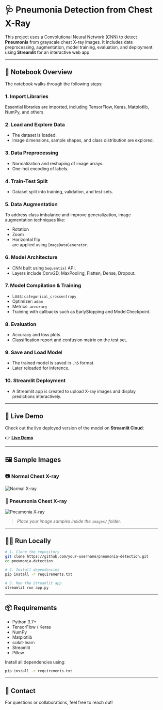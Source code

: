 # 🩺 Pneumonia Detection from Chest X-Ray

This project uses a Convolutional Neural Network (CNN) to detect **Pneumonia** from grayscale chest X-ray images. It includes data preprocessing, augmentation, model training, evaluation, and deployment using **Streamlit** for an interactive web app.

---

## 📘 Notebook Overview

The notebook walks through the following steps:

### 1. **Import Libraries**
Essential libraries are imported, including TensorFlow, Keras, Matplotlib, NumPy, and others.

### 2. **Load and Explore Data**
- The dataset is loaded.
- Image dimensions, sample shapes, and class distribution are explored.

### 3. **Data Preprocessing**
- Normalization and reshaping of image arrays.
- One-hot encoding of labels.

### 4. **Train-Test Split**
- Dataset split into training, validation, and test sets.

### 5. **Data Augmentation**
To address class imbalance and improve generalization, image augmentation techniques like:
- Rotation
- Zoom
- Horizontal flip  
are applied using `ImageDataGenerator`.

### 6. **Model Architecture**
- CNN built using `Sequential` API.
- Layers include Conv2D, MaxPooling, Flatten, Dense, Dropout.

### 7. **Model Compilation & Training**
- Loss: `categorical_crossentropy`
- Optimizer: `adam`
- Metrics: `accuracy`
- Training with callbacks such as EarlyStopping and ModelCheckpoint.

### 8. **Evaluation**
- Accuracy and loss plots.
- Classification report and confusion matrix on the test set.

### 9. **Save and Load Model**
- The trained model is saved in `.h5` format.
- Later reloaded for inference.

### 10. **Streamlit Deployment**
- A Streamlit app is created to upload X-ray images and display predictions interactively.

---

## 🚀 Live Demo

Check out the live deployed version of the model on **Streamlit Cloud**:

👉 [**Live Demo**](https://pneumoniadetection-vdmau5rqx8zhtv4dgfplsi.streamlit.app/)


---

## 🖼️ Sample Images

### 📷 Normal Chest X-ray
![Normal X-ray](images/normal_sample.png)

### 🦠 Pneumonia Chest X-ray
![Pneumonia X-ray](images/pneumonia_sample.png)

> _Place your image samples inside the `images/` folder._

---

## 🧑‍💻 Run Locally

```bash
# 1. Clone the repository
git clone https://github.com/your-username/pneumonia-detection.git
cd pneumonia-detection

# 2. Install dependencies
pip install -r requirements.txt

# 3. Run the Streamlit app
streamlit run app.py
````

---

## 📦 Requirements

* Python 3.7+
* TensorFlow / Keras
* NumPy
* Matplotlib
* scikit-learn
* Streamlit
* Pillow

Install all dependencies using:

```bash
pip install -r requirements.txt
```

---

## 📩 Contact

For questions or collaborations, feel free to reach out!


